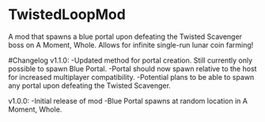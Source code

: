 # TwistedLoopMod
A mod that spawns a blue portal upon defeating the Twisted Scavenger boss on A Moment, Whole. Allows for infinite single-run lunar coin farming!

#Changelog
v1.1.0:
-Updated method for portal creation. Still currently only possible to spawn Blue Portal.
-Portal should now spawn relative to the host for increased multiplayer compatibility.
-Potential plans to be able to spawn any portal upon defeating the Twisted Scavenger.

v1.0.0:
-Initial release of mod
-Blue Portal spawns at random location in A Moment, Whole.
